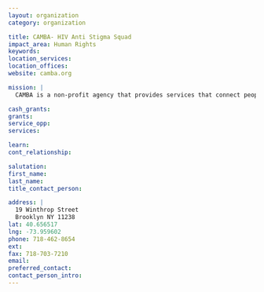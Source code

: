 ```yaml
---
layout: organization
category: organization

title: CAMBA- HIV Anti Stigma Squad
impact_area: Human Rights
keywords: 
location_services: 
location_offices: 
website: camba.org

mission: |
  CAMBA is a non-profit agency that provides services that connect people with opportunities to enhance their quality of life.

cash_grants: 
grants: 
service_opp: 
services: 

learn: 
cont_relationship: 

salutation: 
first_name: 
last_name: 
title_contact_person: 

address: |
  19 Winthrop Street  
  Brooklyn NY 11238
lat: 40.656517
lng: -73.959602
phone: 718-462-8654
ext: 
fax: 718-703-7210
email: 
preferred_contact: 
contact_person_intro: 
---
```

